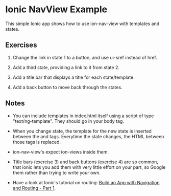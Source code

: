 # Ionic NavView Example
This simple Ionic app shows how to use ion-nav-view with templates and states.


## Exercises
1. Change the link in state 1 to a button, and use ui-sref instead of href.

2. Add a third state, providing a link to it from state 2.

3. Add a title bar that displays a title for each state/template.

4. Add a back button to move back through the states.

## Notes

- You can include templates in index.html itself using a script of type "text/ng-template". They should go in your body tag.

- When you change state, the template for the new state is inserted between the <ion-nav-view> and </ion-nav-view> tags. Everytime the state changes, the HTML between those tags is replaced.

- ion-nav-view's expect ion-views inside them.

- Title bars (exercise 3) and back buttons (exercise 4) are so common, that ionic lets you add them with very little effort on your part, so Google them rather than trying to write your own.

- Have a look at Ionic's tutorial on routing: [Build an App with Navigation and Routing - Part 1](http://learn.ionicframework.com/formulas/navigation-and-routing-part-1/).
